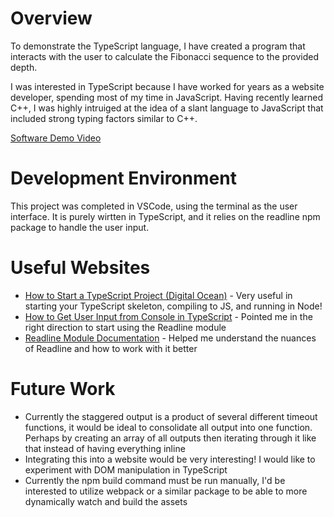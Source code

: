 # Overview
To demonstrate the TypeScript language, I have created a program that interacts with the user to calculate the Fibonacci sequence to the provided depth.

I was interested in TypeScript because I have worked for years as a website developer, spending most of my time in JavaScript. Having recently learned C++, I was highly intruiged at the idea of a slant language to JavaScript that included strong typing factors similar to C++.

[Software Demo Video](https://www.loom.com/share/a932b10530c94444ab322c020a6aa97c?sid=8ce760b9-3d20-4579-82de-6d33a2cb4948)

# Development Environment
This project was completed in VSCode, using the terminal as the user interface. It is purely wirtten in TypeScript, and it relies on the readline npm package to handle the user input.

# Useful Websites
- [How to Start a TypeScript Project (Digital Ocean)](https://www.digitalocean.com/community/tutorials/typescript-new-project) - Very useful in starting your TypeScript skeleton, compiling to JS, and running in Node!
- [How to Get User Input from Console in TypeScript](https://stackoverflow.com/questions/33858763/console-input-in-typescript) - Pointed me in the right direction to start using the Readline module
- [Readline Module Documentation](https://nodejs.org/api/readline.html#readline_readline) - Helped me understand the nuances of Readline and how to work with it better

# Future Work
- Currently the staggered output is a product of several different timeout functions, it would be ideal to consolidate all output into one function. Perhaps by creating an array of all outputs then iterating through it like that instead of having everything inline
- Integrating this into a website would be very interesting! I would like to experiment with DOM manipulation in TypeScript
- Currently the npm build command must be run manually, I'd be interested to utilize webpack or a similar package to be able to more dynamically watch and build the assets